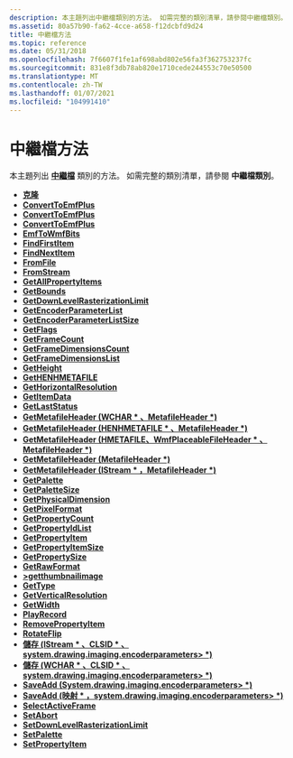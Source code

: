 ```yaml
---
description: 本主題列出中繼檔類別的方法。 如需完整的類別清單，請參閱中繼檔類別。
ms.assetid: 80a57b90-fa62-4cce-a658-f12dcbfd9d24
title: 中繼檔方法
ms.topic: reference
ms.date: 05/31/2018
ms.openlocfilehash: 7f6607f1fe1af698abd802e56fa3f362753237fc
ms.sourcegitcommit: 831e8f3db78ab820e1710cede244553c70e50500
ms.translationtype: MT
ms.contentlocale: zh-TW
ms.lasthandoff: 01/07/2021
ms.locfileid: "104991410"
---
```

# <a name="metafile-methods"></a>中繼檔方法

本主題列出 [**中繼檔**](/windows/desktop/api/gdiplusheaders/nl-gdiplusheaders-metafile) 類別的方法。 如需完整的類別清單，請參閱 **中繼檔類別**。

-   [**克隆**](/windows/desktop/api/Gdiplusheaders/nf-gdiplusheaders-image-clone)
-   [**ConvertToEmfPlus**](/windows/win32/api/gdiplusheaders/nf-gdiplusheaders-metafile-converttoemfplus(inconstgraphics_inoutint_inemftype_inconstwchar))
-   [**ConvertToEmfPlus**](/windows/win32/api/gdiplusheaders/nf-gdiplusheaders-metafile-converttoemfplus(inconstgraphics_inistream_inoutint_inemftype_inconstwchar))
-   [**ConvertToEmfPlus**](/windows/win32/api/gdiplusheaders/nf-gdiplusheaders-metafile-converttoemfplus(inconstgraphics_inconstwchar_inoutint_inemftype_inconstwchar))
-   [**EmfToWmfBits**](/windows/desktop/api/gdiplusheaders/nf-gdiplusheaders-metafile-emftowmfbits)
-   [**FindFirstItem**](/windows/desktop/api/Gdiplusheaders/nf-gdiplusheaders-image-findfirstitem)
-   [**FindNextItem**](/windows/desktop/api/Gdiplusheaders/nf-gdiplusheaders-image-findnextitem)
-   [**FromFile**](/windows/desktop/api/Gdiplusheaders/nf-gdiplusheaders-image-fromfile)
-   [**FromStream**](/windows/desktop/api/Gdiplusheaders/nf-gdiplusheaders-image-fromstream)
-   [**GetAllPropertyItems**](/windows/desktop/api/Gdiplusheaders/nf-gdiplusheaders-image-getallpropertyitems)
-   [**GetBounds**](/windows/desktop/api/Gdiplusheaders/nf-gdiplusheaders-image-getbounds)
-   [**GetDownLevelRasterizationLimit**](/windows/desktop/api/gdiplusheaders/nf-gdiplusheaders-metafile-getdownlevelrasterizationlimit)
-   [**GetEncoderParameterList**](/windows/desktop/api/Gdiplusheaders/nf-gdiplusheaders-image-getencoderparameterlist)
-   [**GetEncoderParameterListSize**](/windows/desktop/api/Gdiplusheaders/nf-gdiplusheaders-image-getencoderparameterlistsize)
-   [**GetFlags**](/windows/desktop/api/Gdiplusheaders/nf-gdiplusheaders-image-getflags)
-   [**GetFrameCount**](/windows/desktop/api/Gdiplusheaders/nf-gdiplusheaders-image-getframecount)
-   [**GetFrameDimensionsCount**](/windows/desktop/api/Gdiplusheaders/nf-gdiplusheaders-image-getframedimensionscount)
-   [**GetFrameDimensionsList**](/windows/desktop/api/Gdiplusheaders/nf-gdiplusheaders-image-getframedimensionslist)
-   [**GetHeight**](/windows/desktop/api/Gdiplusheaders/nf-gdiplusheaders-image-getheight)
-   [**GetHENHMETAFILE**](/windows/desktop/api/gdiplusheaders/nf-gdiplusheaders-metafile-gethenhmetafile)
-   [**GetHorizontalResolution**](/windows/desktop/api/Gdiplusheaders/nf-gdiplusheaders-image-gethorizontalresolution)
-   [**GetItemData**](/windows/desktop/api/Gdiplusheaders/nf-gdiplusheaders-image-getitemdata)
-   [**GetLastStatus**](/windows/desktop/api/Gdiplusheaders/nf-gdiplusheaders-image-getlaststatus)
-   [**GetMetafileHeader (WCHAR \* 、MetafileHeader \*)**](/windows/win32/api/gdiplusheaders/nf-gdiplusheaders-metafile-getmetafileheader(inconstwchar_outmetafileheader))
-   [**GetMetafileHeader (HENHMETAFILE \* 、MetafileHeader \*)**](/windows/win32/api/gdiplusheaders/nf-gdiplusheaders-metafile-getmetafileheader(inhenhmetafile_outmetafileheader))
-   [**GetMetafileHeader (HMETAFILE、WmfPlaceableFileHeader \* 、MetafileHeader \*)**](/previous-versions//ms535278(v=vs.85))
-   [**GetMetafileHeader (MetafileHeader \*)**](/windows/win32/api/gdiplusheaders/nf-gdiplusheaders-metafile-getmetafileheader(outmetafileheader))
-   [**GetMetafileHeader (IStream \* ，MetafileHeader \*)**](/windows/win32/api/gdiplusheaders/nf-gdiplusheaders-metafile-getmetafileheader(inistream_outmetafileheader))
-   [**GetPalette**](/windows/desktop/api/Gdiplusheaders/nf-gdiplusheaders-image-getpalette)
-   [**GetPaletteSize**](/windows/desktop/api/Gdiplusheaders/nf-gdiplusheaders-image-getpalettesize)
-   [**GetPhysicalDimension**](/windows/desktop/api/Gdiplusheaders/nf-gdiplusheaders-image-getphysicaldimension)
-   [**GetPixelFormat**](/windows/desktop/api/Gdiplusheaders/nf-gdiplusheaders-image-getpixelformat)
-   [**GetPropertyCount**](/windows/desktop/api/Gdiplusheaders/nf-gdiplusheaders-image-getpropertycount)
-   [**GetPropertyIdList**](/windows/desktop/api/Gdiplusheaders/nf-gdiplusheaders-image-getpropertyidlist)
-   [**GetPropertyItem**](/windows/desktop/api/Gdiplusheaders/nf-gdiplusheaders-image-getpropertyitem)
-   [**GetPropertyItemSize**](/windows/desktop/api/Gdiplusheaders/nf-gdiplusheaders-image-getpropertyitemsize)
-   [**GetPropertySize**](/windows/desktop/api/Gdiplusheaders/nf-gdiplusheaders-image-getpropertysize)
-   [**GetRawFormat**](/windows/desktop/api/Gdiplusheaders/nf-gdiplusheaders-image-getrawformat)
-   [**>getthumbnailimage**](/windows/desktop/api/Gdiplusheaders/nf-gdiplusheaders-image-getthumbnailimage)
-   [**GetType**](/windows/desktop/api/Gdiplusheaders/nf-gdiplusheaders-image-gettype)
-   [**GetVerticalResolution**](/windows/desktop/api/Gdiplusheaders/nf-gdiplusheaders-image-getverticalresolution)
-   [**GetWidth**](/windows/desktop/api/Gdiplusheaders/nf-gdiplusheaders-image-getwidth)
-   [**PlayRecord**](/windows/desktop/api/gdiplusheaders/nf-gdiplusheaders-metafile-playrecord)
-   [**RemovePropertyItem**](/windows/desktop/api/Gdiplusheaders/nf-gdiplusheaders-image-removepropertyitem)
-   [**RotateFlip**](/windows/desktop/api/Gdiplusheaders/nf-gdiplusheaders-image-rotateflip)
-   [**儲存 (IStream \* 、CLSID \* 、system.drawing.imaging.encoderparameters> \*)**](/windows/win32/api/gdiplusheaders/nf-gdiplusheaders-image-save(inistream_inconstclsid_inconstencoderparameters))
-   [**儲存 (WCHAR \* 、CLSID \* 、system.drawing.imaging.encoderparameters> \*)**](/previous-versions//ms535407(v=vs.85))
-   [**SaveAdd (System.drawing.imaging.encoderparameters> \*)**](/previous-versions//ms535408(v=vs.85))
-   [**SaveAdd (映射 \* ，system.drawing.imaging.encoderparameters> \*)**](/windows/win32/api/gdiplusheaders/nf-gdiplusheaders-image-saveadd(inimage_inconstencoderparameters))
-   [**SelectActiveFrame**](/windows/desktop/api/Gdiplusheaders/nf-gdiplusheaders-image-selectactiveframe)
-   [**SetAbort**](/windows/desktop/api/Gdiplusheaders/nf-gdiplusheaders-image-setabort)
-   [**SetDownLevelRasterizationLimit**](/windows/desktop/api/gdiplusheaders/nf-gdiplusheaders-metafile-setdownlevelrasterizationlimit)
-   [**SetPalette**](/windows/desktop/api/Gdiplusheaders/nf-gdiplusheaders-image-setpalette)
-   [**SetPropertyItem**](/windows/desktop/api/Gdiplusheaders/nf-gdiplusheaders-image-setpropertyitem)

 

 
